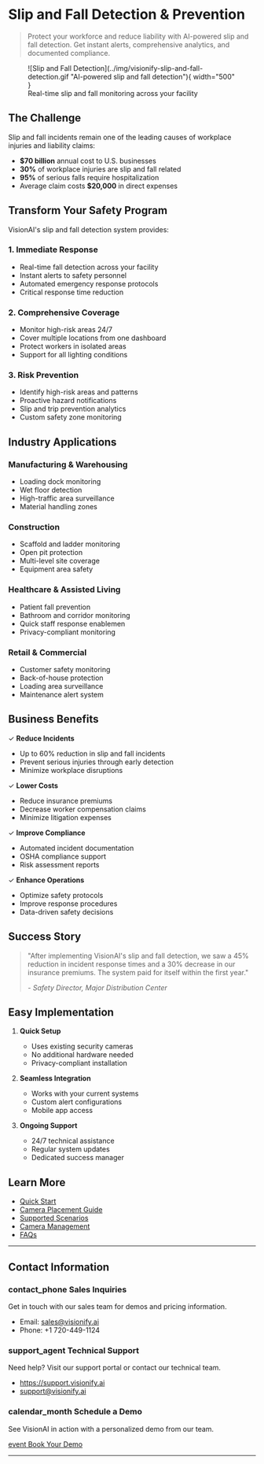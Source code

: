 # Slip and Fall Detection & Prevention

> Protect your workforce and reduce liability with AI-powered slip and fall detection. Get instant alerts, comprehensive analytics, and documented compliance.

<figure markdown>
  ![Slip and Fall Detection](../img/visionify-slip-and-fall-detection.gif "AI-powered slip and fall detection"){ width="500" }
  <figcaption>Real-time slip and fall monitoring across your facility</figcaption>
</figure>

## The Challenge

Slip and fall incidents remain one of the leading causes of workplace injuries and liability claims:

- **$70 billion** annual cost to U.S. businesses
- **30%** of workplace injuries are slip and fall related
- **95%** of serious falls require hospitalization
- Average claim costs **$20,000** in direct expenses

## Transform Your Safety Program

VisionAI's slip and fall detection system provides:

### 1. Immediate Response
- Real-time fall detection across your facility
- Instant alerts to safety personnel
- Automated emergency response protocols
- Critical response time reduction

### 2. Comprehensive Coverage
- Monitor high-risk areas 24/7
- Cover multiple locations from one dashboard
- Protect workers in isolated areas
- Support for all lighting conditions

### 3. Risk Prevention
- Identify high-risk areas and patterns
- Proactive hazard notifications
- Slip and trip prevention analytics
- Custom safety zone monitoring

## Industry Applications

### Manufacturing & Warehousing
- Loading dock monitoring
- Wet floor detection
- High-traffic area surveillance
- Material handling zones

### Construction
- Scaffold and ladder monitoring
- Open pit protection
- Multi-level site coverage
- Equipment area safety

### Healthcare & Assisted Living
- Patient fall prevention
- Bathroom and corridor monitoring
- Quick staff response enablemen
- Privacy-compliant monitoring

### Retail & Commercial
- Customer safety monitoring
- Back-of-house protection
- Loading area surveillance
- Maintenance alert system

## Business Benefits

✓ **Reduce Incidents**

  - Up to 60% reduction in slip and fall incidents
  - Prevent serious injuries through early detection
  - Minimize workplace disruptions

✓ **Lower Costs**

  - Reduce insurance premiums
  - Decrease worker compensation claims
  - Minimize litigation expenses

✓ **Improve Compliance**

  - Automated incident documentation
  - OSHA compliance support
  - Risk assessment reports

✓ **Enhance Operations**

  - Optimize safety protocols
  - Improve response procedures
  - Data-driven safety decisions

## Success Story

> "After implementing VisionAI's slip and fall detection, we saw a 45% reduction in incident response times and a 30% decrease in our insurance premiums. The system paid for itself within the first year." 
> 
> *- Safety Director, Major Distribution Center*

## Easy Implementation

1. **Quick Setup**
      - Uses existing security cameras
      - No additional hardware needed
      - Privacy-compliant installation

2. **Seamless Integration**
      - Works with your current systems
      - Custom alert configurations
      - Mobile app access

3. **Ongoing Support**
      - 24/7 technical assistance
      - Regular system updates
      - Dedicated success manager

## Learn More

- [Quick Start](../overview/quick-start.md)
- [Camera Placement Guide](../overview/camera-placement-guide.md)
- [Supported Scenarios](../overview/scenarios.md)
- [Camera Management](../overview/cameras.md)
- [FAQs](../overview/faqs.md)

---

## Contact Information

<div class="grid-cards">
    <div class="grid-card">
        <h3><span class="material-symbols-outlined">contact_phone</span> Sales Inquiries</h3>
        <p>Get in touch with our sales team for demos and pricing information.</p>
        <ul class="contact-list">
            <li>Email: <a href="mailto:sales@visionify.ai">sales@visionify.ai</a></li>
            <li>Phone: +1 720-449-1124</li>
        </ul>
    </div>
    <div class="grid-card">
        <h3><span class="material-symbols-outlined">support_agent</span> Technical Support</h3>
        <p>Need help? Visit our support portal or contact our technical team.</p>
        <ul class="contact-list">
            <li><a href="https://support.visionify.ai">https://support.visionify.ai</a></li>
            <li><a href="mailto:support@visionify.ai">support@visionify.ai</a></li>
        </ul>
    </div>
    <div class="grid-card">
        <h3><span class="material-symbols-outlined">calendar_month</span> Schedule a Demo</h3>
        <p>See VisionAI in action with a personalized demo from our team.</p>
        <div class="demo-button">
            <a href="https://cal.com/visionify/30min" class="cta-button">
                <span class="material-symbols-outlined">event</span>
                Book Your Demo
            </a>
        </div>
    </div>
</div>

---